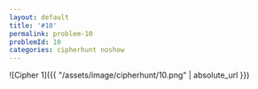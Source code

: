 ```yaml
---
layout: default
title: '#10'
permalink: problem-10
problemId: 10
categories: cipherhunt noshow
---
```

![Cipher 1]({{ "/assets/image/cipherhunt/10.png" | absolute_url }})
